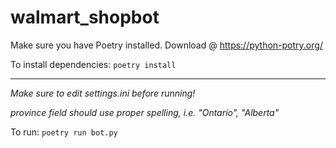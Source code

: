 # walmart_shopbot

Make sure you have Poetry installed. Download @ https://python-potry.org/

To install dependencies: `poetry install`


--------------------------------------

*Make sure to edit settings.ini before running!*

*province field should use proper spelling, i.e. "Ontario", "Alberta"*

To run: `poetry run bot.py`

